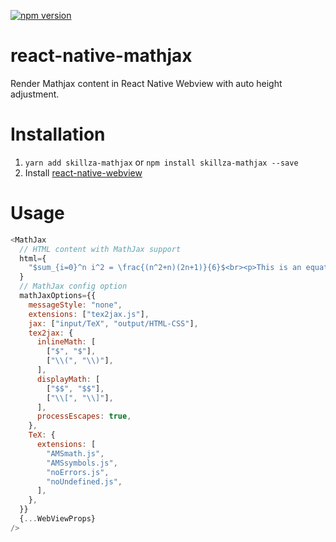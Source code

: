 [![npm version](https://badge.fury.io/js/react-native-mathjax.svg)](//npmjs.com/package/react-native-mathjax)

# react-native-mathjax

Render Mathjax content in React Native Webview with auto height adjustment.

# Installation

1. `yarn add skillza-mathjax` or `npm install skillza-mathjax --save`
2. Install  [react-native-webview](https://www.npmjs.com/package/react-native-webview)

# Usage

```javascript
<MathJax
  // HTML content with MathJax support
  html={
    "$sum_{i=0}^n i^2 = \frac{(n^2+n)(2n+1)}{6}$<br><p>This is an equation</p>"
  }
  // MathJax config option
  mathJaxOptions={{
    messageStyle: "none",
    extensions: ["tex2jax.js"],
    jax: ["input/TeX", "output/HTML-CSS"],
    tex2jax: {
      inlineMath: [
        ["$", "$"],
        ["\\(", "\\)"],
      ],
      displayMath: [
        ["$$", "$$"],
        ["\\[", "\\]"],
      ],
      processEscapes: true,
    },
    TeX: {
      extensions: [
        "AMSmath.js",
        "AMSsymbols.js",
        "noErrors.js",
        "noUndefined.js",
      ],
    },
  }}
  {...WebViewProps}
/>
```

